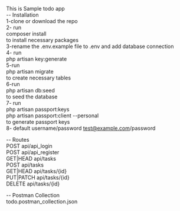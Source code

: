 This is Sample todo app<br/>
-- Installation <br/>
1-clone or download the repo<br/>
2- run <br/>
    composer install<br/>
to install necessary packages<br/>
3-rename the .env.example file to .env and add database connection<br/>
4- run<br/>
    php artisan key:generate<br/>
5-run <br/>
    php artisan migrate<br/> 
to create necessary tables<br/>
6-run <br/>
    php artisan db:seed<br/> 
to seed the database <br/>
7- run <br/>
    php artisan passport:keys<br/>
    php artisan passport:client --personal<br/>
to generate passport keys<br/>
8- default username/password test@example.com/password<br/>

-- Routes<br/>
POST            api/api_login<br/> 
POST            api/api_register <br/>
GET|HEAD        api/tasks <br/>
POST            api/tasks <br/>
GET|HEAD        api/tasks/{id} <br/>
PUT|PATCH       api/tasks/{id} <br/>
DELETE          api/tasks/{id}<br/>

-- Postman Collection<br/>
todo.postman_collection.json<br/>

